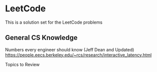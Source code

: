 # LeetCode
This is a solution set for the LeetCode problems


## General CS Knowledge

Numbers every engineer should know (Jeff Dean and Updated)
https://people.eecs.berkeley.edu/~rcs/research/interactive_latency.html


Topics to Review

